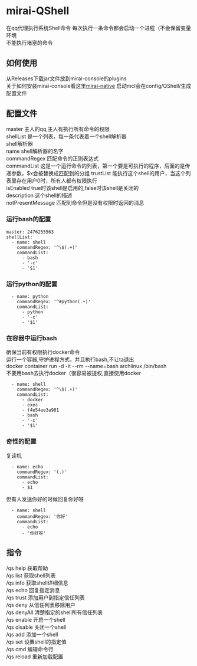 # mirai-QShell
在qq代理执行系统Shell命令
每次执行一条命令都会启动一个进程（不会保留变量环境  
不能执行堵塞的命令  

## 如何使用
从Releases下载jar文件放到mirai-console的plugins  
关于如何安装mirai-console看这里[mirai-native](https://github.com/iTXTech/mirai-native)
启动mcl会在config/QShell/生成配置文件

## 配置文件
master 主人的qq,主人有执行所有命令的权限  
shellList 是一个列表，每一条代表着一个shell解析器  
shell解析器  
  name shell解析器的名字  
  commandRegex 匹配命令的正则表达式  
  commandList 这是一个运行命令的列表，第一个要是可执行的程序，后面的是传递参数，$x会被替换成匹配到的分组 
  trustList 能执行这个shell的用户，当这个列表里存在用户0时，所有人都有权限执行  
  isEnabled true时该shell是启用的,false时该shell是关闭的  
  description 这个shell的描述  
  notPresentMessage 匹配到命令但是没有权限时返回的消息  

### 运行bash的配置  
```
master: 2476255563
shellList: 
  - name: shell
    commandRegex: '^\$(.+)'
    commandList: 
      - bash
      - '-c'
      - '$1'
```

### 运行python的配置
```
  - name: python
    commandRegex: '^#python(.+)'
    commandList: 
      - python
      - '-c'
      - '$1'
```

### 在容器中运行bash
确保当前有权限执行docker命令  
运行一个容器,守护进程方式，并且执行bash,不让ta退出  
docker container run -d -it --rm --name=bash archlinux /bin/bash  
不要用bash去执行docker（很容易被提权,直接使用docker  
```
  - name: shell
    commandRegex: '^\$(.+)'
    commandList: 
      - docker
      - exec
      - f4e54ee3a981
      - bash
      - '-c'
      - '$1'
```

### 奇怪的配置
复读机  
```
  - name: echo
    commandRegex: '(.)'
    commandList: 
      - echo
      - $1
```

但有人发送你好的时候回复你好呀  
```
  - name: shell
    commandRegex: '你好'
    commandList: 
      - echo
      - '你好呀'
```

## 指令
/qs help 获取帮助  
/qs list 获取shell列表  
/qs info 获取shell详细信息  
/qs echo 回复指定消息  
/qs trust 添加用户到指定信任列表  
/qs deny 从信任列表移除用户  
/qs denyAll 清楚指定的shell所有信任列表  
/qs enable 开启一个shell  
/qs disable 关闭一个shell  
/qs add 添加一个shell  
/qs set 设置shell的指定值  
/qs cmd 编辑命令行  
/qs reload 重新加载配置  

